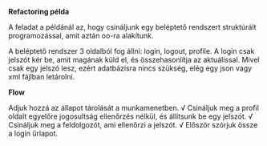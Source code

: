 **Refactoring példa**

A feladat a példánál az, hogy csináljunk egy beléptető rendszert struktúrált programozással, amit aztán oo-ra alakítunk.

A beléptető rendszer 3 oldalból fog állni: login, logout, profile.
A login csak jelszót kér be, amit magának küld el, és összehasonlítja az aktuálissal. Mivel csak egy jelszó lesz, ezért adatbázisra nincs szükség, elég egy json vagy xml fájlban letárolni.

**Flow**

Adjuk hozzá az állapot tárolását a munkamenetben.
&#8730; Csináljuk meg a profil oldalt egyelőre jogosultság ellenőrzés nélkül, és állítsunk be egy jelszót.
&#8730; Csináljuk meg a feldolgozót, ami ellenőrzi a jelszót.
&#8730; Először szórjuk össze a login űrlapot.